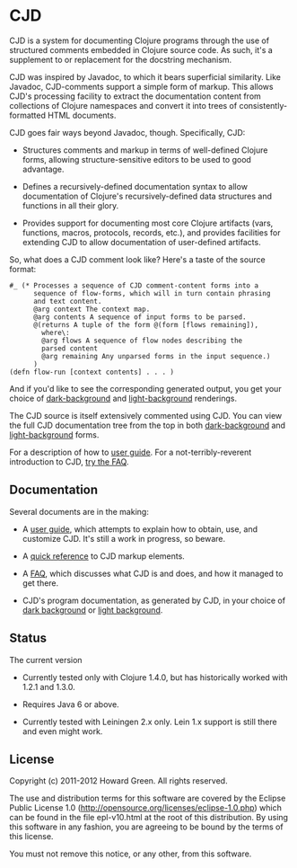 # CJD

CJD is a system for documenting Clojure programs through the use of structured 
comments embedded in Clojure source code. As such, it's a supplement to or replacement
for the docstring mechanism. 

CJD was inspired by Javadoc, to which it bears superficial similarity. Like Javadoc,
CJD-comments support a simple form of markup. This allows CJD's processing facility
to extract the documentation content from collections of Clojure namespaces and convert 
it into trees of consistently-formatted HTML documents. 

CJD goes fair ways beyond Javadoc, though. Specifically, CJD: 

* Structures comments and markup in terms of well-defined Clojure forms, allowing 
structure-sensitive editors to be used to good advantage.

* Defines a recursively-defined documentation syntax to allow documentation
of Clojure's recursively-defined data structures and functions in all their glory.

* Provides support for documenting most core Clojure artifacts (vars, functions,
macros, protocols, records, etc.), and provides facilities for extending CJD to
allow documentation of user-defined artifacts.  

So, what does a CJD comment look like? Here's a taste of the source format:

	#_ (* Processes a sequence of CJD comment-content forms into a 
	      sequence of flow-forms, which will in turn contain phrasing 
	      and text content.
	      @arg context The context map.
	      @arg contents A sequence of input forms to be parsed.
	      @(returns A tuple of the form @(form [flows remaining]),
		    where\: 
	        @arg flows A sequence of flow nodes describing the  
	        parsed content
	        @arg remaining Any unparsed forms in the input sequence.)
	      )
	(defn flow-run [context contents] . . . )

And if you'd like to see the corresponding generated output, you get your choice of
[dark-background](http://greenh.github.com/CJD/doc/dark/cjd.parser.html#flow-run) and
[light-background](http://greenh.github.com/CJD/doc/dark/cjd.parser.html#flow-run)
renderings.

The CJD source is itself extensively commented using CJD. You can view the full CJD 
documentation tree 
from the top in both [dark-background](http://greenh.github.com/CJD/doc/dark/index.html) 
and [light-background](http://greenh.github.com/CJD/doc/light/index.html) forms.

For a description of how to [user guide](http://greenh.github.com/CJD/doc/User.html).
For a not-terribly-reverent introduction to CJD, [try the FAQ](http://greenh.github.com/CJD/doc/FAQ.html).

## Documentation
Several documents are in the making:

* A [user guide](http://greenh.github.com/CJD/doc/User.html), which attempts to explain 
how to obtain, use, and customize CJD. It's still a work in progress, so beware.

* A [quick reference](http://greenh.github.com/CJD/doc/QuickRef.html) to CJD markup
elements. 

* A [FAQ](http://greenh.github.com/CJD/doc/FAQ.html), which discusses 
what CJD is and does, and how it managed to get there.

* CJD's program documentation, as generated by CJD, in your choice of 
[dark background](http://greenh.github.com/CJD/doc/dark/index.html) or 
[light background](http://greenh.github.com/CJD/doc/light/index.html).

## Status

The current version 
 

* Currently tested only with Clojure 1.4.0, but has historically worked with 1.2.1 and 1.3.0.

* Requires Java 6 or above.

* Currently tested with Leiningen 2.x only. Lein 1.x support is still there and even might work.

 
## License

Copyright (c) 2011-2012 Howard Green. All rights reserved.
            
The use and distribution terms for this software are covered by the
Eclipse Public License 1.0 (http://opensource.org/licenses/eclipse-1.0.php)
which can be found in the file epl-v10.html at the root of this distribution.
By using this software in any fashion, you are agreeing to be bound by
the terms of this license.
 
You must not remove this notice, or any other, from this software.